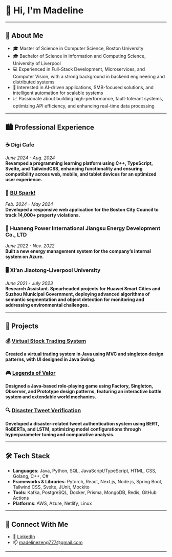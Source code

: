 # 👋 Hi, I'm Madeline  

---

## 🚀 About Me  
- 🎓 Master of Science in Computer Science, Boston University
- 🎓 Bachelor of Science in Information and Computing Science, University of Liverpool
- 💻 Experienced in Full-Stack Development, Microservices, and Computer Vision, with a strong background in backend engineering and distributed systems
- 🌱 Interested in AI-driven applications, SMB-focused solutions, and intelligent automation for scalable systems
- 📈 Passionate about building high-performance, fault-tolerant systems, optimizing API efficiency, and enhancing real-time data processing

---

## 🏙️ Professional Experience  

### ☕ Digi Cafe
*June 2024 - Aug. 2024*  
**Revamped a programming learning platform using C++, TypeScript, Svelte, and TailwindCSS, enhancing functionality and ensuring compatibility across web, mobile, and tablet devices for an optimized user experience.**  

### 🔰 [BU Spark!](https://github.com/aivanyk/se-bad-landlords/tree/badlandlords-v2)
*Feb. 2024 - May 2024*  
**Developed a responsive web application for the Boston City Council to track 14,000+ property violations.**

### 🔋 Huaneng Power International Jiangsu Energy Development Co., LTD
*June 2022 - Nov. 2022*  
**Built a new energy management system for the company’s internal system on Azure.**

### 🖥️ Xi’an Jiaotong-Liverpool University  
*June 2021 - July 2023*  
**Research Assistant. Spearheaded projects for Huawei Smart Cities and Suzhou Municipal Government, deploying advanced algorithms of semantic segmentation and object detection for monitoring and addressing environmental challenges.**  

--- 

## 📂 Projects  
### 💰 **[Virtual Stock Trading System](https://github.com/Naserien/Virtual-Stock-Trading-System)**
**Created a virtual trading system in Java using MVC and singleton design patterns, with UI designed in Java Swing.**  

### 🎮 **[Legends of Valor](https://github.com/Naserien/Legends-of-Valor)**
**Designed a Java-based role-playing game using Factory, Singleton, Observer, and Prototype design patterns, featuring an interactive battle system and extendable world mechanics.**

### 🔍 **[Disaster Tweet Verification](https://github.com/Naserien/CS505/tree/main)**
**Developed a disaster-related tweet authentication system using BERT, RoBERTa, and LSTM, optimizing model configurations through hyperparameter tuning and comparative analysis.**

---

## 🛠️ Tech Stack  

- **Languages**: Java, Python, SQL, JavaScript/TypeScript, HTML, CSS, Golang, C++, C#  
- **Frameworks & Libraries**: Pytorch, React, Next.js, Node.js, Spring Boot, Tailwind CSS, Svelte, JUnit, Mockito  
- **Tools**: Kafka, PostgreSQL, Docker, Prisma, MongoDB, Redis, GitHub Actions  
- **Platforms**: AWS, Azure, Netlify, Linux

---

## 🤝 Connect With Me  

- 💼 [LinkedIn](https://www.linkedin.com/in/madeline-zeng-77652626b/)  
- 📫 [madelinezeng777@gmail.com](mailto:madelinezeng777@gmail.com)  


---
